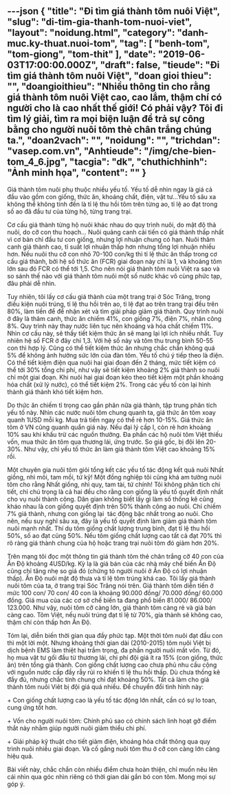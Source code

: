 ---json
{
    "title": "Đi tìm giá thành tôm nuôi Việt",
    "slug": "di-tim-gia-thanh-tom-nuoi-viet",
    "layout": "noidung.html",
    "category": "danh-muc.ky-thuat.nuoi-tom",
    "tag": [
        "benh-tom",
        "tom-giong",
        "tom-thit"
    ],
    "date": "2019-06-03T17:00:00.000Z",
    "draft": false,
    "tieude": "Đi tìm giá thành tôm nuôi Việt",
    "doan gioi thieu": "",
    "doangioithieu": "Nhiều thông tin cho rằng giá thành tôm nuôi Việt cao, cao lắm, thậm chí có người cho là cao nhất thế giới! Có phải vậy? Tôi đi tìm lý giải, tìm ra mọi biện luận để trả sự công bằng cho người nuôi tôm thẻ chân trắng chúng ta.",
    "doan2vach": "",
    "noidung": "",
    "trichdan": "vasep.com.vn",
    "Anhtieude": "/img/che-bien-tom_4_6.jpg",
    "tacgia": "dk",
    "chuthichhinh": "Ảnh minh họa",
    "__content__": ""
}
---
<p>Gi&aacute; th&agrave;nh t&ocirc;m nu&ocirc;i phụ thuộc nhiều yếu tố. Yếu tố dễ nh&igrave;n ngay l&agrave; gi&aacute; cả đầu v&agrave;o gồm con giống, thức ăn, kho&aacute;ng chất, điện, vật tư&hellip;Yếu tố s&acirc;u xa kh&ocirc;ng thể kh&ocirc;ng t&iacute;nh đến l&agrave; tỉ lệ thu hồi t&ocirc;m tr&ecirc;n từng ao, tỉ lệ ao đạt trong số ao đ&atilde; đầu tư của từng hộ, từng trang trại.</p>

<p>Cơ cấu gi&aacute; th&agrave;nh từng hộ nu&ocirc;i kh&aacute;c nhau do quy tr&igrave;nh nu&ocirc;i, do mật độ thả nu&ocirc;i, do cỡ con thu hoạch&hellip; Nu&ocirc;i quảng canh cải tiến c&oacute; gi&aacute; th&agrave;nh thấp nhất v&igrave; cơ bản chỉ đầu tư con giống, nhưng lợi nhuận chung c&oacute; hạn. Nu&ocirc;i th&acirc;m canh gi&aacute; th&agrave;nh cao, tỉ suất lợi nhuận thấp hơn nhưng tổng lợi nhuận nhiều hơn. Nếu nu&ocirc;i thu cỡ con nhỏ 70-100 con/kg th&igrave; tỉ lệ thức ăn thấp trong cơ cấu gi&aacute; th&agrave;nh, bởi hệ số thức ăn (FCR) giai đoạn n&agrave;y chỉ l&agrave; 1, v&agrave; khoảng t&ocirc;m lớn sau đ&oacute; FCR c&oacute; thể tới 1,5. Cho n&ecirc;n n&oacute;i gi&aacute; th&agrave;nh t&ocirc;m nu&ocirc;i Việt ra sao v&agrave; so s&aacute;nh thế n&agrave;o với gi&aacute; th&agrave;nh t&ocirc;m nu&ocirc;i một số nước kh&aacute;c v&ocirc; c&ugrave;ng phức tạp, đ&acirc;u phải dễ nh&igrave;n.</p>

<p>Tuy nhi&ecirc;n, t&ocirc;i lấy cơ cấu gi&aacute; th&agrave;nh của một trang trại ở S&oacute;c Trăng, trong điều kiện nu&ocirc;i tr&uacute;ng, tỉ lệ thu hồi tr&ecirc;n ao, tỉ lệ đạt ao tr&ecirc;n trang trại đều tr&ecirc;n 80%, l&agrave;m tiền để để nhận x&eacute;t v&agrave; t&igrave;m giải ph&aacute;p giảm gi&aacute; th&agrave;nh. Quy tr&igrave;nh nu&ocirc;i ở đ&acirc;y l&agrave; th&acirc;m canh, thức ăn chiếm 41%, con giống 7%, điện 7%, nh&acirc;n c&ocirc;ng 8%. Quy tr&igrave;nh n&agrave;y thay nước li&ecirc;n tục n&ecirc;n kho&aacute;ng v&agrave; h&oacute;a chất chiếm 11%. Nh&igrave;n cơ cấu n&agrave;y, sẽ thấy tiết kiệm thức ăn sẽ mang lại lợi &iacute;ch nhiều nhất. Tuy nhi&ecirc;n hệ số FCR ở đ&acirc;y chỉ 1,3. Với hệ số n&agrave;y v&agrave; t&ocirc;m thu trung b&igrave;nh 50-55 con th&igrave; hợp l&yacute;. Cũng c&oacute; thể tiết kiệm thức ăn nhưng chắc chắn kh&ocirc;ng qu&aacute; 5% để kh&ocirc;ng ảnh hưởng sức lớn của đ&agrave;n t&ocirc;m. Yếu tố ch&uacute; &yacute; tiếp theo l&agrave; điện. C&oacute; thể tiết kiệm điện qua nu&ocirc;i hai giai đoạn đến 2 th&aacute;ng, mức tiết kiệm c&oacute; thể tới 30% tổng chi ph&iacute;, như vậy sẽ tiết kiệm khoảng 2% gi&aacute; th&agrave;nh so nu&ocirc;i chỉ một giai đoạn. Khi nu&ocirc;i hai giai đoạn k&eacute;o theo tiết kiệm một phần kho&aacute;ng h&oacute;a chất (xử l&yacute; nước), c&oacute; thể tiết kiệm 2%. Trong c&aacute;c yếu tố c&ograve;n lại h&igrave;nh th&agrave;nh gi&aacute; th&agrave;nh kh&oacute; tiết kiệm hơn.</p>

<p>Do thức ăn chiếm tỉ trọng cao gần ph&acirc;n nữa gi&aacute; th&agrave;nh, tập trung ph&acirc;n t&iacute;ch yếu tố n&agrave;y. Nh&igrave;n c&aacute;c nước nu&ocirc;i t&ocirc;m chung quanh ta, gi&aacute; thức ăn t&ocirc;m xoay quanh 1USD mỗi kg. Mua trả tiền ngay c&oacute; thể rẻ hơn 10-15%. Gi&aacute; thức ăn t&ocirc;m ở VN cũng quanh quẩn gi&aacute; n&agrave;y. Nếu đại l&yacute; cấp I, c&ograve;n rẻ hơn khoảng 10% sau khi khấu trừ c&aacute;c nguồn thưởng. Đa phần c&aacute;c hộ nu&ocirc;i t&ocirc;m Việt thiếu vốn, mua thức ăn t&ocirc;m qua thương l&aacute;i, ứng trước. So gi&aacute; gốc, bị đội l&ecirc;n 20-30%. Như vậy, chỉ yếu tố thức ăn l&agrave;m gi&aacute; th&agrave;nh t&ocirc;m Việt cao khoảng 15% rồi.</p>

<p>Một chuy&ecirc;n gia nu&ocirc;i t&ocirc;m giỏi tổng kết c&aacute;c yếu tố t&aacute;c động kết quả nu&ocirc;i Nhất giống, nh&igrave; m&ocirc;i, tam mồi, tứ kỹ! Một đồng nghiệp t&ocirc;i cũng kh&aacute; am tường nu&ocirc;i t&ocirc;m cho rằng Nhất giống, nh&igrave; quy, tam t&agrave;i, tứ ch&iacute;nh! T&ocirc;i kh&ocirc;ng ph&acirc;n t&iacute;ch chi tiết, chỉ ch&uacute; trọng l&agrave; cả hai đều cho rằng con giống l&agrave; yếu tố quyết định nhất cho vụ nu&ocirc;i th&agrave;nh c&ocirc;ng. D&acirc;n gian kh&ocirc;ng biết lấy g&igrave; l&agrave;m số thống k&ecirc; cũng kh&aacute;o nhau l&agrave; con giống quyết định tr&ecirc;n 50% th&agrave;nh c&ocirc;ng ao nu&ocirc;i. Chỉ chiếm 7% gi&aacute; th&agrave;nh, nhưng con giống lại&nbsp; t&aacute;c động bậc nhất trong ao nu&ocirc;i. Cho n&ecirc;n, nếu suy nghĩ s&acirc;u xa, đ&acirc;y l&agrave; yếu tố quyết định l&agrave;m giảm gi&aacute; th&agrave;nh t&ocirc;m nu&ocirc;i mạnh nhất. Th&iacute; dụ t&ocirc;m giống chất lượng trung b&igrave;nh, đạt tỉ lệ thu hồi 50%, số ao đạt cũng 50%. Nếu t&ocirc;m giống chất lượng cao tất cả đạt 70% th&igrave; r&otilde; r&agrave;ng gi&aacute; th&agrave;nh chung của hộ hoặc trang trại nu&ocirc;i t&ocirc;m đ&oacute; giảm hơn 20%.</p>

<p>Tr&ecirc;n mạng t&ocirc;i đọc một th&ocirc;ng tin gi&aacute; th&agrave;nh t&ocirc;m thẻ ch&acirc;n trắng cỡ 40 con của Ấn Độ khoảng 4USD/kg. Kỳ lạ l&agrave; gi&aacute; b&aacute;n của c&aacute;c nh&agrave; m&aacute;y chế biến Ấn Độ cũng chỉ tăng nhẹ so gi&aacute; đ&oacute; (chứng tỏ người nu&ocirc;i ở Ấn Độ c&oacute; lợi nhuận thấp). Ấn Độ nu&ocirc;i mật độ thưa v&agrave; tỉ lệ t&ocirc;m tr&uacute;ng kh&aacute; cao. T&ocirc;i lấy gi&aacute; th&agrave;nh nu&ocirc;i t&ocirc;m của ta, ở trang trại S&oacute;c Trăng n&oacute;i tr&ecirc;n. Gi&aacute; th&agrave;nh t&ocirc;m diễn tiến ở mức 100 con/ 70 con/ 40 con l&agrave; khoảng 90.000 đồng/ 70.000 đồng/ 60.000 đồng. Gi&aacute; mua của c&aacute;c cơ sở chế biến ta đang phổ biến 81.000/ 86.000/ 123.000. Như vậy, nu&ocirc;i t&ocirc;m cỡ c&agrave;ng lớn, gi&aacute; th&agrave;nh t&ocirc;m c&agrave;ng rẻ v&agrave; gi&aacute; b&aacute;n c&agrave;ng cao. T&ocirc;m Việt, nếu nu&ocirc;i tr&uacute;ng đạt tỉ lệ từ 70%, g&iacute;a th&agrave;nh sẽ kh&ocirc;ng cao, thậm ch&iacute; c&ograve;n thấp hơn Ấn Độ.</p>

<p>T&oacute;m lại, diễn biến thời gian qua đầy phức tạp. Một thời t&ocirc;m nu&ocirc;i đạt đầu con th&igrave; một lời một. Nhưng khoảng thời gian d&agrave;i (2010-2015) t&ocirc;m nu&ocirc;i Việt bị dịch bệnh EMS l&agrave;m thiệt hại trầm trọng, đa phần người nu&ocirc;i mất vốn. Từ đ&oacute;, họ mua vật tư gối đầu từ thương l&aacute;i, chi ph&iacute; đội gi&aacute; &iacute;t ra 15% (con giống, thức ăn) tr&ecirc;n tổng gi&aacute; th&agrave;nh. Con giống chất lượng cao chưa phủ nhu cầu cộng với nguồn nước cấp đầy rẫy rủi ro khiến tỉ lệ thu hồi thấp. D&ugrave; chưa thống k&ecirc; đầy đủ, nhưng chắc t&iacute;nh chung chỉ đạt khoảng 50%. Tất cả l&agrave;m cho gi&aacute; th&agrave;nh t&ocirc;m nu&ocirc;i Vi&ecirc;t bị đội gi&aacute; qu&aacute; nhiều. Để chuyển đổi t&igrave;nh h&igrave;nh n&agrave;y:</p>

<p>+ Con giống chất lượng cao l&agrave; yếu tố t&aacute;c động lớn nhất, cần c&oacute; sự lo toan, cung ứng tốt hơn.</p>

<p>+ Vốn cho người nu&ocirc;i t&ocirc;m: Ch&iacute;nh phủ sao c&oacute; ch&iacute;nh s&aacute;ch linh hoạt gỡ điểm thắt n&agrave;y nhằm gi&uacute;p người nu&ocirc;i giảm thiểu chi ph&iacute;.</p>

<p>+ Giải ph&aacute;p kỹ thuật cho tiết giảm điện, kho&aacute;ng h&oacute;a chất th&ocirc;ng qua quy tr&igrave;nh nu&ocirc;i nhiều giai đoạn. V&agrave; cố gắng nu&ocirc;i t&ocirc;m thu ở cỡ con c&agrave;ng lớn c&agrave;ng hiệu quả.</p>

<p>B&agrave;i viết n&agrave;y, chắc chắn c&ograve;n nhiều điểm chưa ho&agrave;n thiện, chỉ muốn n&ecirc;u l&ecirc;n c&aacute;i nh&igrave;n qua g&oacute;c nh&igrave;n ri&ecirc;ng c&oacute; thời gian d&agrave;i gắn b&oacute; con t&ocirc;m. Mong mọi sự g&oacute;p &yacute;.</p>

<p>&nbsp;</p>
